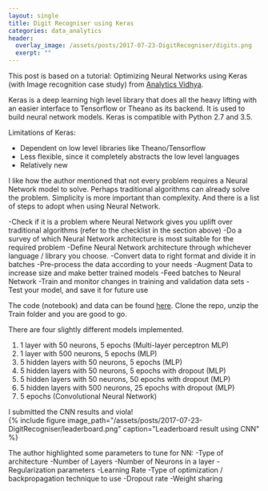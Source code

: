 ```yaml
---
layout: single
title: Digit Recogniser using Keras
categories: data_analytics
header:
  overlay_image: /assets/posts/2017-07-23-DigitRecogniser/digits.png
  exerpt: ""
---
```


This post is based on a tutorial: Optimizing Neural Networks using Keras (with Image recognition case study) from [Analytics Vidhya](https://www.analyticsvidhya.com/blog/2016/10/tutorial-optimizing-neural-networks-using-keras-with-image-recognition-case-study/). <br />

Keras is a deep learning high level library that does all the heavy lifting with an easier interface to Tensorflow or Theano as its backend. It 
is used to build neural network models. Keras is compatible with Python 2.7 and 3.5. <br />

Limitations of Keras: <br />
- Dependent on low level libraries like Theano/Tensorflow
- Less flexible, since it completely abstracts the low level languages
- Relatively new

I like how the author mentioned that not every problem requires a Neural Network model to solve. Perhaps traditional algorithms can already solve
the problem. Simplicity is more important than complexity. And there is a list of steps to adopt when using Neural Network. <br />

-Check if it is a problem where Neural Network gives you uplift over traditional algorithms (refer to the checklist in the section above)
-Do a survey of which Neural Network architecture is most suitable for the required problem
-Define Neural Network architecture through whichever language / library you choose.
-Convert data to right format and divide it in batches
-Pre-process the data according to your needs
-Augment Data to increase size and make better trained models
-Feed batches to Neural Network
-Train and monitor changes in training and validation data sets
-Test your model, and save it for future use

The code (notebook) and data can be found [here](https://github.com/keelezibel/DigitRecogniser). Clone the repo, unzip the Train folder
and you are good to go.<br />

There are four slightly different models implemented. 
1) 1 layer with 50 neurons, 5 epochs (Multi-layer perceptron MLP)
2) 1 layer with 500 neurons, 5 epochs (MLP)
3) 5 hidden layers with 50 neurons, 5 epochs (MLP)
4) 5 hidden layers with 50 neurons, 5 epochs with dropout (MLP)
5) 5 hidden layers with 50 neurons, 50 epochs with dropout (MLP)
6) 5 hidden layers with 500 neurons, 25 epochs with dropout (MLP)
7) 5 epochs (Convolutional Neural Network)

I submitted the CNN results and viola! <br />
{% include figure image_path="/assets/posts/2017-07-23-DigitRecogniser/leaderboard.png" caption="Leaderboard result using CNN" %} <br />

The author highlighted some parameters to tune for NN:
-Type of architecture
-Number of Layers
-Number of Neurons in a layer
-Regularization parameters
-Learning Rate
-Type of optimization / backpropagation technique to use
-Dropout rate
-Weight sharing
